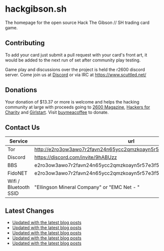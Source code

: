 # hackgibson.sh
The homepage for the open source Hack The Gibson // SH trading card game.


## Contributing

To add your card just submit a pull request with your card's front art, it would be added to the next run of set after community play testing.

Game play and discussions over the project is held the r2600 discord server. Come join us at [Discord](https://discord.com/invite/9hABUzz) or via IRC at https://www.scuttled.net/


## Donations

Your donation of $13.37 or more is welcome and helps the hacking community at large with proceeds going to [2600 Magazine](https://2600.com/), [Hackers for Charity](https://hackersforcharity.org) and [Girlstart](https://girlstart.org).  Visit [buymeacoffee](https://www.buymeacoffee.com/hackgibson.sh) to donate.


## Contact Us

Service | url
-|-
Tor | http://e2ro3ow3awo7r2favn24n65ycc2qmzkoayn5r57e3f56nvjwdcgg32ad.onion
Discord | https://discord.com/invite/9hABUzz
BBS | e2ro3ow3awo7r2favn24n65ycc2qmzkoayn5r57e3f56nvjwdcgg32ad.onion:23
FidoNET | e2ro3ow3awo7r2favn24n65ycc2qmzkoayn5r57e3f56nvjwdcgg32ad.onion:24554
Wifi / Bluetooth SSID | "Ellingson Mineral Company" or "EMC Net - <fidonet address>"

## Latest Changes
<!-- BLOG-POST-LIST:START -->
- [Updated with the latest blog posts](https://github.com/DFW2600/hackgibson.sh/commit/befca00f53df6a4fcaa66f6ce1a4fd6a53f7729a)
- [Updated with the latest blog posts](https://github.com/DFW2600/hackgibson.sh/commit/69eafd6c19002e2205d609d570cb77708a474c62)
- [Updated with the latest blog posts](https://github.com/DFW2600/hackgibson.sh/commit/842a1131c01d5dfd0e3b1ad3e4ff7cf8c07ae720)
- [Updated with the latest blog posts](https://github.com/DFW2600/hackgibson.sh/commit/d5eb0de340282c1c1bcd3c83c5139e591033b751)
- [Updated with the latest blog posts](https://github.com/DFW2600/hackgibson.sh/commit/8e97d281bd13497f710757e72df60a4557987e2f)
<!-- BLOG-POST-LIST:END -->
